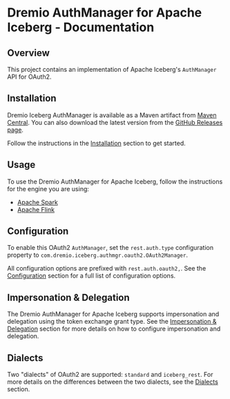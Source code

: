 <!--
Copyright (C) 2025 Dremio Corporation

Licensed under the Apache License, Version 2.0 (the "License");
you may not use this file except in compliance with the License.
You may obtain a copy of the License at

    http://www.apache.org/licenses/LICENSE-2.0

Unless required by applicable law or agreed to in writing, software
distributed under the License is distributed on an "AS IS" BASIS,
WITHOUT WARRANTIES OR CONDITIONS OF ANY KIND, either express or implied.
See the License for the specific language governing permissions and
limitations under the License.
-->
# Dremio AuthManager for Apache Iceberg - Documentation

## Overview

This project contains an implementation of Apache Iceberg's `AuthManager` API for OAuth2.

## Installation

Dremio Iceberg AuthManager is available as a Maven artifact from
[Maven Central](https://central.sonatype.com/namespace/com.dremio.iceberg.authmgr).
You can also download the latest version from the
[GitHub Releases page](https://github.com/adutra/iceberg-auth-manager/releases).

Follow the instructions in the [Installation](./installation.md) section to get started.

## Usage

To use the Dremio AuthManager for Apache Iceberg, follow the instructions for the engine you are 
using:

* [Apache Spark](./spark.md)
* [Apache Flink](./flink.md)

## Configuration

To enable this OAuth2 `AuthManager`, set the `rest.auth.type` configuration property to
`com.dremio.iceberg.authmgr.oauth2.OAuth2Manager`.

All configuration options are prefixed with `rest.auth.oauth2,`. See the
[Configuration](./configuration.md) section for a full list of configuration options.

## Impersonation & Delegation

The Dremio AuthManager for Apache Iceberg supports impersonation and delegation using the
token exchange grant type. See the [Impersonation & Delegation](./impersonation.md) section for more
details on how to configure impersonation and delegation.

## Dialects

Two "dialects" of OAuth2 are supported: `standard` and `iceberg_rest`. For more details on the
differences between the two dialects, see the [Dialects](./dialects.md) section.
